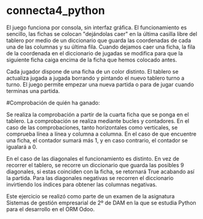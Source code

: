 # connecta4_python

El juego funciona por consola, sin interfaz gráfica. El funcionamiento es sencillo, las fichas se colocan "dejándolas caer" en la última casilla libre del tablero por medio de un diccionario que guarda las coordenadas de cada una de las columnas y su última fila. Cuando dejamos caer una ficha, la fila de la coordenada en el diccionario de jugadas se modifica para que la siguiente ficha caiga encima de la ficha que hemos colocado antes. 

Cada jugador dispone de una ficha de un color distinto. El tablero se actualiza jugada a jugada borrando y pintando el nuevo tablero turno a turno. El juego permite empezar una nueva partida o para de jugar cuando terminas una partida. 

#Comprobación de quién ha ganado:

Se realiza la comprobación a partir de la cuarta ficha que se ponga en el tablero. La comprobación se realiza mediante bucles y contadores. En el caso de las comprobaciones, tanto horizontales como verticales, se comprueba línea a línea y columna a columna. En el caso de que encuentre una ficha, el contador sumará más 1, y en caso contrario, el contador se igualará a 0.

En el caso de las diagonales el funcionamiento es distinto. En vez de recorrer el tablero, se recorre un diccionario que guarda las posibles 9 diagonales, si estas coinciden con la ficha, se retornará True acabando así la partida. Para las diagonales negativas se recorren el diccionario invirtiendo los índices para obtener las columnas negativas.

Este ejercicio se realizó como parte de un examen de la asignatura Sistemas de gestión empresarial de 2º de DAM en la que se estudia Python para el desarrollo en el ORM Odoo.
